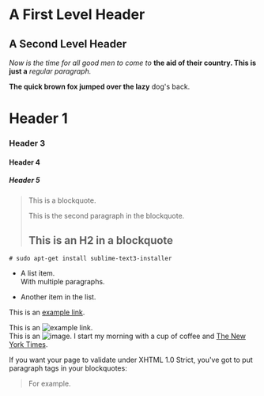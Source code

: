 A First Level Header
====================
A Second Level Header
---------------------

*Now is the time for all good men to come to*
**the aid of their country. This is just a**
_regular paragraph._

__The quick brown fox jumped over the lazy__
dog's back.
# Header 1
### Header 3
#### Header 4
##### Header 5

> This is a blockquote.
> 
> This is the second paragraph in the blockquote.
>
> ## This is an H2 in a blockquote

```
# sudo apt-get install sublime-text3-installer
```

* A list item.  
      With multiple paragraphs.

* Another item in the list.

This is an [example link](http://example.com/ "With a Title").

This is an ![example link](http://radxa.com/mw/images/4/47/Remmina_pw.png).  
This is an ![image](http://radxa.com/mw/images/4/47/Remmina_pw.png).
I start my morning with a cup of coffee and
[The New York Times][NY Times].

[ny times]: http://www.nytimes.com/

If you want your page to validate under XHTML 1.0 Strict,
you've got to put paragraph tags in your blockquotes:

<blockquote>
<p>For example.</p>
</blockquote>
